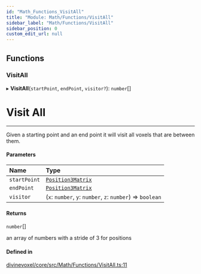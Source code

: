 ```yaml
---
id: "Math_Functions_VisitAll"
title: "Module: Math/Functions/VisitAll"
sidebar_label: "Math/Functions/VisitAll"
sidebar_position: 0
custom_edit_url: null
---
```


## Functions

### VisitAll

▸ **VisitAll**(`startPoint`, `endPoint`, `visitor?`): `number`[]

# Visit All
---
Given a starting point and an end point it will visit all voxels that are between them.

#### Parameters

| Name | Type |
| :------ | :------ |
| `startPoint` | [`Position3Matrix`](Math_Types_Math_types.md#position3matrix) |
| `endPoint` | [`Position3Matrix`](Math_Types_Math_types.md#position3matrix) |
| `visitor` | (`x`: `number`, `y`: `number`, `z`: `number`) => `boolean` |

#### Returns

`number`[]

an array of numbers with a stride of 3 for positions

#### Defined in

[divinevoxel/core/src/Math/Functions/VisitAll.ts:11](https://github.com/lucasdamianjohnson/DivineVoxelEngine/blob/596fa7391478620ed460dfb4856ff0a763b91c49/divinevoxel/core/src/Math/Functions/VisitAll.ts#L11)
